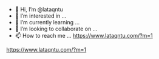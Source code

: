- 👋 Hi, I’m @lataqntu
- 👀 I’m interested in ...
- 🌱 I’m currently learning ...
- 💞️ I’m looking to collaborate on ...
- 📫 How to reach me ...
https://www.lataqntu.com/?m=1
<!---
lataqntu/lataqntu is a ✨ special ✨ repository because its `README.md` (this file) appears on your GitHub profile.
You can click the Preview link to take a look at your changes.
--->
https://www.lataqntu.com/?m=1
